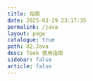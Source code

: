 ```yaml
---
title: 指南
date: 2025-03-29 23:17:35
permalink: /java
layout: page
catalogue: true
path: 02.Java
desc: Teek 使用指南
sidebar: false
article: false
---
```

